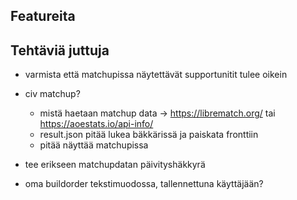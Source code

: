 ## Featureita

## Tehtäviä juttuja

- varmista että matchupissa näytettävät supportunitit tulee oikein

- civ matchup?

  - mistä haetaan matchup data -> https://librematch.org/ tai https://aoestats.io/api-info/
  - result.json pitää lukea bäkkärissä ja paiskata fronttiin
  - pitää näyttää matchupissa

- tee erikseen matchupdatan päivityshäkkyrä

- oma buildorder tekstimuodossa, tallennettuna käyttäjään?
